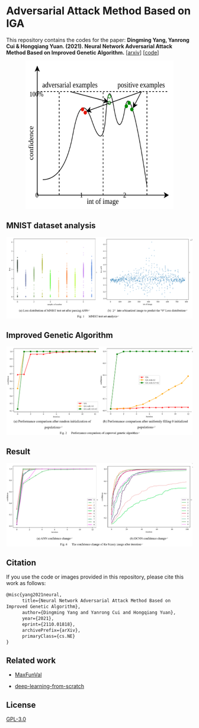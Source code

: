 # Adversarial Attack Method Based on IGA

This repository contains the codes for the paper:
**Dingming Yang, Yanrong Cui & Hongqiang Yuan. (2021). Neural Network Adversarial Attack Method Based on Improved Genetic Algorithm.** [[arxiv](https://arxiv.org/abs/2110.01818)] [[code](https://github.com/huangyebiaoke/adversarial-attack-method-based-on-IGA)]

<div align=center><img width="400" height="400" src="./images/1.drawio.svg"/></div>
<!-- ![1](./images/1.drawio.svg) -->

## MNIST dataset analysis

![image-20211002151004742](./images/image-20211002151004742.png)

## Improved Genetic Algorithm

![image-20211002151055638](./images/image-20211002151055638.png)

## Result

![image-20211002151128047](./images/image-20211002151128047.png)

## Citation

If you use the code or images provided in this repository, please cite this work as follows:
```
@misc{yang2021neural,
      title={Neural Network Adversarial Attack Method Based on Improved Genetic Algorithm}, 
      author={Dingming Yang and Yanrong Cui and Hongqiang Yuan},
      year={2021},
      eprint={2110.01818},
      archivePrefix={arXiv},
      primaryClass={cs.NE}
}
```

## Related work

- [MaxFunVal](https://github.com/huangyebiaoke/MaxFunVal)

- [deep-learning-from-scratch](https://github.com/oreilly-japan/deep-learning-from-scratch)

## License

[GPL-3.0](https://choosealicense.com/licenses/gpl-3.0/)